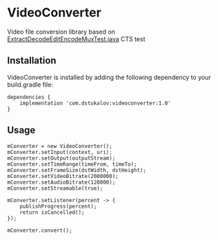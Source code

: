 # VideoConverter
Video file conversion library based on <a href="https://android.googlesource.com/platform/cts/+/jb-mr2-release/tests/tests/media/src/android/media/cts/ExtractDecodeEditEncodeMuxTest.java">ExtractDecodeEditEncodeMuxTest.java</a> CTS test

## Installation
VideoConverter is installed by adding the following dependency to your build.gradle file:

    dependencies {
        implementation 'com.dstukalov:videoconverter:1.0'
    }

## Usage
    mConverter = new VideoConverter();
    mConverter.setInput(context, uri);
    mConverter.setOutput(outputStream);
    mConverter.setTimeRange(timeFrom, timeTo);
    mConverter.setFrameSize(dstWidth, dstHeight);
    mConverter.setVideoBitrate(2000000);
    mConverter.setAudioBitrate(128000);
    mConverter.setStreamable(true);

    mConverter.setListener(percent -> {
        publishProgress(percent);
        return isCancelled();
    });

    mConverter.convert();
